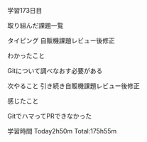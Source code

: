 学習173日目

取り組んだ課題一覧

タイピング
自販機課題レビュー後修正

わかったこと

Gitについて調べなおす必要がある

次やること 引き続き自販機課題レビュー後修正

感じたこと

GitでハマってPRできなかった

学習時間 Today2h50m Total:175h55m